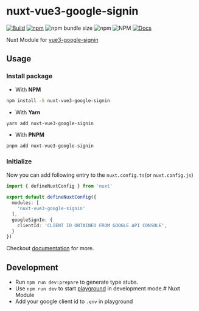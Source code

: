 # nuxt-vue3-google-signin

[![Build](https://github.com/syetalabs/nuxt-vue3-google-signin/actions/workflows/build.yaml/badge.svg)](https://github.com/syetalabs/nuxt-vue3-google-signin/actions/workflows/build.yaml) [![npm](https://img.shields.io/npm/v/nuxt-vue3-google-signin)](https://www.npmjs.com/package/nuxt-vue3-google-signin) ![npm bundle size](https://img.shields.io/bundlephobia/minzip/nuxt-vue3-google-signin) ![npm](https://img.shields.io/npm/dw/nuxt-vue3-google-signin) ![NPM](https://img.shields.io/npm/l/nuxt-vue3-google-signin) [![Docs](https://img.shields.io/badge/docs-Read%20Now-green)](https://vue3-google-signin.syetalabs.io/)

Nuxt Module for [vue3-google-signin](https://vue3-google-signin.syetalabs.io/)

## Usage

### Install package

- With **NPM**

```bash
npm install -S nuxt-vue3-google-signin
```

- With **Yarn**

```bash
yarn add nuxt-vue3-google-signin
```

- With **PNPM**

```bash
pnpm add nuxt-vue3-google-signin
```

### Initialize

Now you can add following entry to the `nuxt.config.ts`(or `nuxt.config.js`)

```ts
import { defineNuxtConfig } from 'nuxt'
 
export default defineNuxtConfig({
  modules: [
    'nuxt-vue3-google-signin'
  ],
  googleSignIn: {
    clientId: 'CLIENT ID OBTAINED FROM GOOGLE API CONSOLE',
  }
})
```

Checkout [documentation](https://vue3-google-signin.syetalabs.io/) for more.

## Development

- Run `npm run dev:prepare` to generate type stubs.
- Use `npm run dev` to start [playground](./playground) in development mode.# Nuxt Module
- Add your google client id to `.env` in playground
